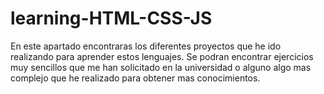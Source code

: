 # learning-HTML-CSS-JS
En este apartado encontraras los diferentes proyectos que he ido realizando para aprender estos lenguajes. 
Se podran encontrar ejercicios muy sencillos que me han solicitado en la universidad o alguno algo mas complejo que he realizado para obtener mas conocimientos.

